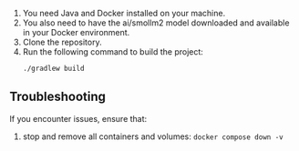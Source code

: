 1. You need Java and Docker installed on your machine.
2. You also need to have the ai/smollm2 model downloaded and available in your Docker environment.
3. Clone the repository.
4. Run the following command to build the project:
   ```bash
   ./gradlew build
   ```
   
## Troubleshooting
If you encounter issues, ensure that:
1. stop and remove all containers and volumes:
`docker compose down -v`
